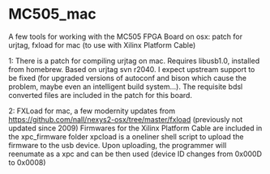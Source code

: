 MC505_mac
=========

A few tools for working with the MC505 FPGA Board on osx: patch for urjtag, fxload for mac (to use with Xilinx Platform Cable)

1: There is a patch for compiling urjtag on mac. Requires libusb1.0, installed from homebrew. Based on urjtag svn r2040. I expect upstream support to be fixed (for upgraded versions of autoconf and bison which cause the problem, maybe even an intelligent build system...).
	The requisite bdsl converted files are included in the patch for this board. 

2: FXLoad for mac, a few modernity updates from https://github.com/nall/nexys2-osx/tree/master/fxload (previously not updated since 2009)
	Firmwares for the Xilinx Platform Cable are included in the xpc_firmware folder
	xpcload is a oneliner shell script to upload the firmware to the usb device. Upon uploading, the programmer will reenumate as a xpc and can be then used (device ID changes from 0x000D to 0x0008)